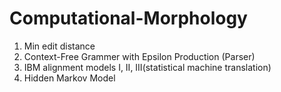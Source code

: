 # Computational-Morphology
1. Min edit distance
2. Context-Free Grammer with Epsilon Production (Parser)
3. IBM alignment models I, II, III(statistical machine translation)
4. Hidden Markov Model
